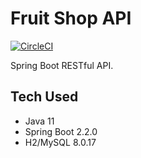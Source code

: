 # Fruit Shop API
[![CircleCI](https://circleci.com/gh/Carla-de-Beer/fruit-shop-api.svg?style=svg)](https://circleci.com/gh/Carla-de-Beer/fruit-shop-api)

Spring Boot RESTful API.

## Tech Used

* Java 11
* Spring Boot 2.2.0
* H2/MySQL 8.0.17
